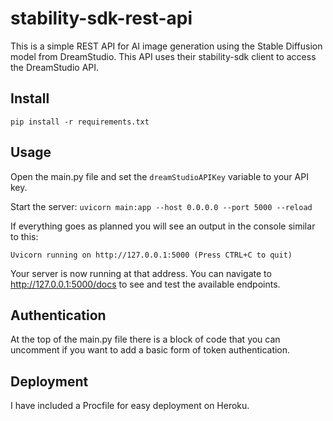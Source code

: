 # stability-sdk-rest-api
This is a simple REST API for AI image generation using the Stable Diffusion model from DreamStudio. This API uses their stability-sdk client to access the DreamStudio API.

## Install

`pip install -r requirements.txt`

## Usage
Open the main.py file and set the `dreamStudioAPIKey` variable to your API key.

Start the server: `uvicorn main:app --host 0.0.0.0 --port 5000 --reload`

If everything goes as planned you will see an output in the console similar to this:

`
Uvicorn running on http://127.0.0.1:5000 (Press CTRL+C to quit) 
`

Your server is now running at that address. You can navigate to http://127.0.0.1:5000/docs to see and test the available endpoints. 

## Authentication
At the top of the main.py file there is a block of code that you can uncomment if you want to add a basic form of token authentication.

## Deployment

I have included a Procfile for easy deployment on Heroku.
